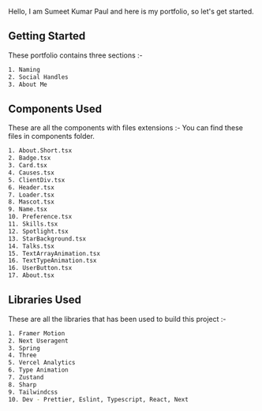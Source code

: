 Hello, I am Sumeet Kumar Paul and here is my portfolio, so let's get started.

## Getting Started

These portfolio contains three sections :-

```bash
1. Naming
2. Social Handles
3. About Me
```

## Components Used

These are all the components with files extensions :-
You can find these files in components folder.

```bash
1. About.Short.tsx
2. Badge.tsx
3. Card.tsx
4. Causes.tsx
5. ClientDiv.tsx
6. Header.tsx
7. Loader.tsx
8. Mascot.tsx
9. Name.tsx
10. Preference.tsx
11. Skills.tsx
12. Spotlight.tsx
13. StarBackground.tsx
14. Talks.tsx
15. TextArrayAnimation.tsx
16. TextTypeAnimation.tsx
16. UserButton.tsx
17. About.tsx
```

## Libraries Used

These are all the libraries that has been used to build this project :-

```bash
1. Framer Motion
2. Next Useragent
3. Spring
4. Three
5. Vercel Analytics
6. Type Animation
7. Zustand
8. Sharp
9. Tailwindcss
10. Dev - Prettier, Eslint, Typescript, React, Next
```
